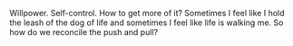 Willpower. Self-control. How to get more of it? Sometimes I feel like I hold the leash of the dog of life and sometimes I feel like life is walking me. So how do we reconcile the push and pull? 
